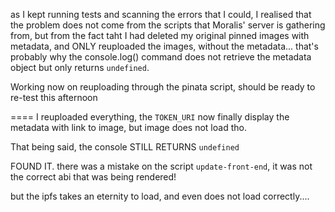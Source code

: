as I kept running tests and scanning the errors that I could, I realised that the problem does not come from the scripts that Moralis' server is gathering from, but from the fact taht I had deleted my original pinned images with metadata, and ONLY reuploaded the images, without the metadata... that's probably why the console.log() command does not retrieve the metadata object but only returns `undefined`.

Working now on reuploading through the pinata script, should be ready to re-test this afternoon

==== I reuploaded everything, the `TOKEN_URI` now finally display the metadata with link to image, but image does not load tho.

That being said, the console STILL RETURNS `undefined`

FOUND IT. there was a mistake on the script `update-front-end`, it was not the correct abi that was being rendered!

but the ipfs takes an eternity to load, and even does not load correctly....
